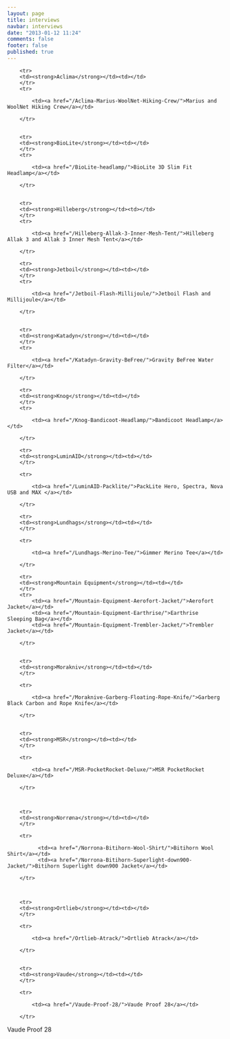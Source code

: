 ```yaml
---
layout: page
title: interviews
navbar: interviews
date: "2013-01-12 11:24"
comments: false
footer: false
published: true
---
```


<div class="table">

<table class="table table-hover table-condensed">
<tbody>


        <tr>
        <td><strong>Aclima</strong></td><td></td>
        </tr>
        <tr>

            <td><a href="/Aclima-Marius-WoolNet-Hiking-Crew/">Marius and WoolNet Hiking Crew</a></td>

        </tr>


        <tr>
        <td><strong>BioLite</strong></td><td></td>
        </tr>
        <tr>

            <td><a href="/BioLite-headlamp/">BioLite 3D Slim Fit Headlamp</a></td>

        </tr>


        <tr>
        <td><strong>Hilleberg</strong></td><td></td>
        </tr>
        <tr>

            <td><a href="/Hilleberg-Allak-3-Inner-Mesh-Tent/">Hilleberg Allak 3 and Allak 3 Inner Mesh Tent</a></td>

        </tr>

        <tr>
        <td><strong>Jetboil</strong></td><td></td>
        </tr>
        <tr>

            <td><a href="/Jetboil-Flash-Millijoule/">Jetboil Flash and Millijoule</a></td>

        </tr>


        <tr>
        <td><strong>Katadyn</strong></td><td></td>
        </tr>
        <tr>

            <td><a href="/Katadyn-Gravity-BeFree/">Gravity BeFree Water Filter</a></td>

        </tr>

        <tr>
        <td><strong>Knog</strong></td><td></td>
        </tr>
        <tr>

            <td><a href="/Knog-Bandicoot-Headlamp/">Bandicoot Headlamp</a></td>

        </tr>

        <tr>
        <td><strong>LuminAID</strong></td><td></td>
        </tr>

        <tr>

            <td><a href="/LuminAID-Packlite/">PackLite Hero, Spectra, Nova USB and MAX </a></td>

        </tr>

        <tr>
        <td><strong>Lundhags</strong></td><td></td>
        </tr>

        <tr>

            <td><a href="/Lundhags-Merino-Tee/">Gimmer Merino Tee</a></td>

        </tr>

        <tr>
        <td><strong>Mountain Equipment</strong></td><td></td>
        </tr>
        <tr>
            <td><a href="/Mountain-Equipment-Aerofort-Jacket/">Aerofort Jacket</a></td>
            <td><a href="/Mountain-Equipment-Earthrise/">Earthrise Sleeping Bag</a></td>
            <td><a href="/Mountain-Equipment-Trembler-Jacket/">Trembler Jacket</a></td>

        </tr>


        <tr>
        <td><strong>Morakniv</strong></td><td></td>
        </tr>

        <tr>

            <td><a href="/Moraknive-Garberg-Floating-Rope-Knife/">Garberg Black Carbon and Rope Knife</a></td>

        </tr>


        <tr>
        <td><strong>MSR</strong></td><td></td>
        </tr>

        <tr>

            <td><a href="/MSR-PocketRocket-Deluxe/">MSR PocketRocket Deluxe</a></td>

        </tr>



        <tr>
        <td><strong>Norrøna</strong></td><td></td>
        </tr>

        <tr>

              <td><a href="/Norrona-Bitihorn-Wool-Shirt/">Bitihorn Wool Shirt</a></td>
              <td><a href="/Norrona-Bitihorn-Superlight-down900-Jacket/">Bitihorn Superlight down900 Jacket</a></td>

        </tr>



        <tr>
        <td><strong>Ortlieb</strong></td><td></td>
        </tr>

        <tr>

            <td><a href="/Ortlieb-Atrack/">Ortlieb Atrack</a></td>

        </tr>


        <tr>
        <td><strong>Vaude</strong></td><td></td>
        </tr>

        <tr>

            <td><a href="/Vaude-Proof-28/">Vaude Proof 28</a></td>

        </tr>


Vaude Proof 28

</tbody>
</table>
</div>
<script type="text/javascript">
amzn_assoc_placement = "adunit0";
amzn_assoc_search_bar = "false";
amzn_assoc_tracking_id = "hikeve-20";
amzn_assoc_ad_mode = "manual";
amzn_assoc_ad_type = "smart";
amzn_assoc_marketplace = "amazon";
amzn_assoc_region = "US";
amzn_assoc_title = "Our Amazon Picks";
amzn_assoc_linkid = "2b69cf200daadb866b056ea5c53e2cb1";
amzn_assoc_asins = "B00Y143XF0,B010XO3IS8,B06WWFW4YG,B00MIMHPII";
</script>
<script src="//z-na.amazon-adsystem.com/widgets/onejs?MarketPlace=US"></script>

